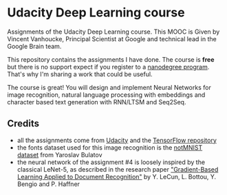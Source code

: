 # Udacity Deep Learning course

Assignments of the Udacity Deep Learning course. This MOOC is Given by Vincent Vanhoucke, Principal Scientist at Google and technical lead in the Google Brain team. 

This repository contains the assignments I have done. The course is **free** but there is no support expect if you register to a [nanodegree program](https://www.udacity.com/nanodegree). That's why I'm sharing a work that could be useful.

The course is great! You will design and implement Neural Networks for image recognition, natural language processing with embeddings and character based text generation with RNN/LTSM and Seq2Seq.

## Credits

+ all the assignments come from [Udacity](https://www.udacity.com/course/deep-learning--ud730) and the [TensorFlow repository](https://github.com/tensorflow/tensorflow/tree/master/tensorflow/examples/udacity)
+ the fonts dataset used for this image recognition is the [notMNIST dataset](ttp://yaroslavvb.blogspot.fr/2011/09/notmnist-dataset.html) from Yaroslav Bulatov
+ the neural network of the assignment #4 is loosely inspired by the classical LeNet-5, as described in the research paper ["Gradient-Based Learning Applied to Document Recognition"](http://yann.lecun.com/exdb/publis/pdf/lecun-98.pdf) by Y. LeCun, L. Bottou, Y. Bengio and P. Haffner


